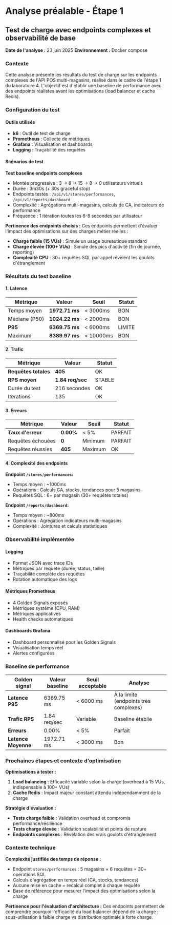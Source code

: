 # Analyse préalable - Étape 1
## Test de charge avec endpoints complexes et observabilité de base

**Date de l'analyse :** 23 juin 2025
**Environnement :** Docker compose

### Contexte

Cette analyse présente les résultats du test de charge sur les endpoints complexes de l'API POS multi-magasins, réalisé dans le cadre de l'étape 1 du laboratoire 4. L'objectif est d'établir une baseline de performance avec des endpoints réalistes avant les optimisations (load balancer et cache Redis).

### Configuration du test

#### Outils utilisés
- **k6** : Outil de test de charge
- **Prometheus** : Collecte de métriques
- **Grafana** : Visualisation et dashboards
- **Logging** : Traçabilité des requêtes

#### Scénarios de test

**Test baseline endpoints complexes**
- Montée progressive : 3 → 8 → 15 → 8 → 0 utilisateurs virtuels
- Durée : 3m30s (+ 30s graceful stop)
- Endpoints testés : `/api/v1/stores/performances`, `/api/v1/reports/dashboard`
- Complexité : Agrégations multi-magasins, calculs de CA, indicateurs de performance
- Fréquence : 1 itération toutes les 6-8 secondes par utilisateur

**Pertinence des endpoints choisis :**
Ces endpoints permettent d'évaluer l'impact des optimisations sur des charges métier réelles :
- **Charge faible (15 VUs)** : Simule un usage bureautique standard
- **Charge élevée (100+ VUs)** : Simule des pics d'activité (fin de journée, reporting)
- **Complexité CPU** : 30+ requêtes SQL par appel révèlent les goulots d'étranglement

### Résultats du test baseline

#### **1. Latence**
| Métrique | Valeur | Seuil | Statut |
|----------|--------|--------|--------|
| Temps moyen | **1972.71 ms** | < 3000ms | BON |
| Médiane (P50) | **1024.22 ms** | < 2000ms | BON |
| **P95** | **6369.75 ms** | < 6000ms | LIMITE |
| Maximum | **8389.97 ms** | < 10000ms | BON |

#### **2. Trafic**
| Métrique | Valeur | Statut |
|----------|--------|--------|
| **Requêtes totales** | **405** | OK |
| **RPS moyen** | **1.84 req/sec** | STABLE |
| Durée du test | 216 secondes | OK |
| Iterations | 135 | OK |

#### **3. Erreurs**
| Métrique | Valeur | Seuil | Statut |
|----------|--------|--------|--------|
| **Taux d'erreur** | **0.00%** | < 5% | PARFAIT |
| Requêtes échouées | **0** | Minimum | PARFAIT |
| Requêtes réussies | **405** | Maximum | OK |

#### **4. Complexité des endpoints**

**Endpoint `/stores/performances`:**
- Temps moyen : ~1000ms
- Opérations : Calculs CA, stocks, tendances pour 5 magasins
- Requêtes SQL : 6+ par magasin (30+ requêtes totales)

**Endpoint `/reports/dashboard`:**
- Temps moyen : ~800ms
- Opérations : Agrégation indicateurs multi-magasins
- Complexité : Jointures et calculs statistiques

### Observabilité implémentée

#### **Logging**
- Format JSON avec trace IDs
- Métriques par requête (durée, status, taille)
- Traçabilité complète des requêtes
- Rotation automatique des logs

#### **Métriques Prometheus**
- 4 Golden Signals exposés
- Métriques système (CPU, RAM)
- Métriques applicatives
- Health checks automatiques

#### **Dashboards Grafana**
- Dashboard personnalisé pour les Golden Signals
- Visualisation temps réel
- Alertes configurées

### Baseline de performance

| **Golden signal** | **Valeur baseline** | **Seuil acceptable** | **Analyse** |
|-------------------|---------------------|----------------------|-------------|
| **Latence P95** | 6369.75 ms | < 6000 ms | À la limite (endpoints très complexes) |
| **Trafic RPS** | 1.84 req/sec | Variable | Baseline établie |
| **Erreurs** | 0.00% | < 5% | Parfait |
| **Latence Moyenne** | 1972.71 ms | < 3000 ms | Bon |

### Prochaines étapes et contexte d'optimisation

**Optimisations à tester :**
1. **Load balancing** : Efficacité variable selon la charge (overhead à 15 VUs, indispensable à 100+ VUs)
2. **Cache Redis** : Impact majeur constant attendu indépendamment de la charge

**Stratégie d'évaluation :**
- **Tests charge faible** : Validation overhead et compromis performance/résilience
- **Tests charge élevée** : Validation scalabilité et points de rupture
- **Endpoints complexes** : Révélation des vrais goulots d'étranglement

### Contexte technique

**Complexité justifiée des temps de réponse :**
- Endpoint `stores/performances` : 5 magasins × 6 requêtes = 30+ opérations SQL
- Calculs d'agrégation en temps réel (CA, stocks, tendances)
- Aucune mise en cache = recalcul complet à chaque requête
- Base de référence pour mesurer l'impact des optimisations selon la charge

**Pertinence pour l'évaluation d'architecture :**
Ces endpoints permettent de comprendre pourquoi l'efficacité du load balancer dépend de la charge : sous-utilisation à faible charge vs distribution optimale à forte charge.
